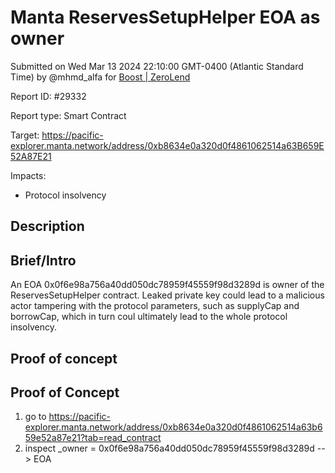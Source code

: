 
# Manta ReservesSetupHelper EOA as owner

Submitted on Wed Mar 13 2024 22:10:00 GMT-0400 (Atlantic Standard Time) by @mhmd_alfa for [Boost | ZeroLend](https://immunefi.com/bounty/zerolend-boost/)

Report ID: #29332

Report type: Smart Contract

Target: https://pacific-explorer.manta.network/address/0xb8634e0a320d0f4861062514a63B659E52A87E21

Impacts:
- Protocol insolvency

## Description
## Brief/Intro
An EOA 0x0f6e98a756a40dd050dc78959f45559f98d3289d is owner of the ReservesSetupHelper contract. Leaked private key could lead to a malicious actor tampering with the protocol parameters, such as supplyCap and borrowCap, which in turn coul ultimately lead to the whole protocol insolvency.

        
## Proof of concept
## Proof of Concept
1. go to https://pacific-explorer.manta.network/address/0xb8634e0a320d0f4861062514a63b659e52a87e21?tab=read_contract
2. inspect _owner = 0x0f6e98a756a40dd050dc78959f45559f98d3289d --> EOA